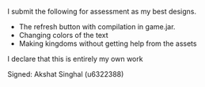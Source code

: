 I submit the following for assessment as my best designs.

* The refresh button with compilation in game.jar.
* Changing colors of the text
* Making kingdoms without getting help from the assets

I declare that this is entirely my own work

Signed: Akshat Singhal (u6322388)
